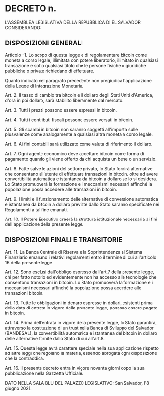 # DECRETO n.
L'ASSEMBLEA LEGISLATIVA DELLA REPUBBLICA DI EL SALVADOR
CONSIDERANDO:

## DISPOSIZIONI GENERALI
Articolo -1. Lo scopo di questa legge è di regolamentare bitcoin come moneta a corso legale, 
illimitata con potere liberatorio, illimitato in qualsiasi transazione e sotto qualsiasi titolo 
che le persone fisiche o giuridiche pubbliche o private richiedano di effettuare.

Quanto indicato nel paragrafo precedente non pregiudica l'applicazione della 
Legge di Integrazione Monetaria.


Art. 2. Il tasso di cambio tra bitcoin e il dollaro degli Stati Uniti d'America, d'ora in poi dollaro, 
sarà stabilito liberamente dal mercato.


Art. 3. Tutti i prezzi possono essere espressi in bitcoin. 


Art. 4. Tutti i contributi fiscali possono essere versati in bitcoin. 

Art. 5. Gli scambi in bitcoin non saranno soggetti all'imposta sulle plusvalenze come analogamente a 
qualsiasi altra moneta a corso legale. 

Art. 6. Ai fini contabili sarà utilizzato come valuta di riferimento il dollaro. 

Art. 7. Ogni agente economico deve accettare bitcoin come forma di pagamento quando gli viene 
offerto da chi acquista un bene o un servizio.


Art. 8. Fatte salve le azioni del settore privato, lo Stato fornirà alternative che consentano 
all'utente di effettuare transazioni in bitcoin, oltre ad avere convertibilità automatica e 
istantanea da bitcoin a dollaro se lo si desidera. Lo Stato promuoverà la formazione e i meccanismi 
necessari affinché la popolazione possa accedere alle transazioni in bitcoin.


Art. 9. I limiti e il funzionamento delle alternative di conversione automatica e istantanea da 
bitcoin a dollaro previste dallo Stato saranno specificate nei Regolamenti a tal fine emanati.


Art. 10. Il Potere Esecutivo creerà la struttura istituzionale necessaria ai fini dell'applicazione 
della presente legge.


## DISPOSIZIONI FINALI E TRANSITORIE
Art. 11. La Banca Centrale di Riserva e la Soprintendenza al Sistema Finanziario 
emanano i relativi regolamenti entro il termine di cui all'articolo 16 della 
presente legge.


Art. 12. Sono esclusi dall'obbligo espresso dall'art.7 della presente legge, 
chi per fatto notorio ed evidentemente non ha accesso alle tecnologie che 
consentono transazioni in bitcoin. Lo Stato promuoverà la formazione e i 
meccanismi necessari affinché la popolazione possa accedere alle transazioni bitcoin.


Art. 13. Tutte le obbligazioni in denaro espresse in dollari, esistenti prima 
della data di entrata in vigore della presente legge, possono essere pagate in bitcoin.


Art. 14. Prima dell'entrata in vigore della presente legge, lo Stato garantirà, 
attraverso la costituzione di un trust nella Banca di Sviluppo del Salvador (BANDESAL), 
la convertibilità automatica e istantanea del bitcoin in dollaro delle alternative 
fornite dallo Stato di cui all'art.8.


Art. 15. Questa legge avrà carattere speciale nella sua applicazione rispetto ad 
altre leggi che regolano la materia, essendo abrogata ogni disposizione che la contraddica.


Art. 16. Il presente decreto entra in vigore novanta giorni dopo la sua pubblicazione 
nella Gazzetta Ufficiale.

DATO NELLA SALA BLU DEL PALAZZO LEGISLATIVO: San Salvador, l'8 giugno 2021.
